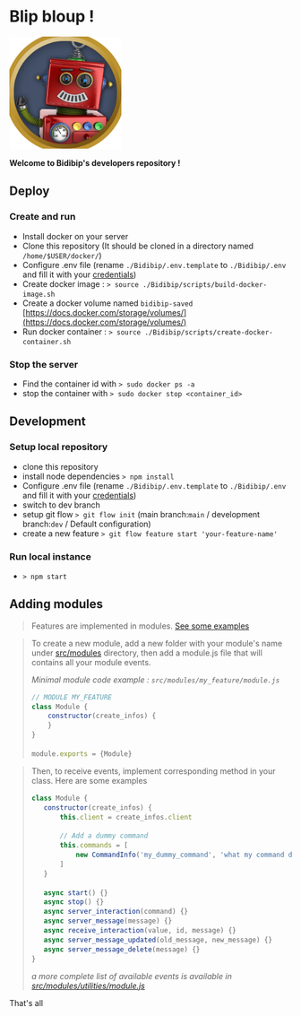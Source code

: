 # Blip bloup !

<img src="https://raw.githubusercontent.com/Unreal-Engine-FR/.github/main/resources/bidibip-icon/bidibip_close.png"  width="200" height="200">

**Welcome to Bidibip's developers repository !**

## Deploy

### Create and run

- Install docker on your server
- Clone this repository (It should be cloned in a directory named `/home/$USER/docker/`)
- Configure .env file (rename `./Bidibip/.env.template` to `./Bidibip/.env` and fill it with your [credentials](https://www.writebots.com/discord-bot-token))
- Create docker image : `> source ./Bidibip/scripts/build-docker-image.sh`
- Create a docker volume named `bidibip-saved` [https://docs.docker.com/storage/volumes/](https://docs.docker.com/storage/volumes/)
- Run docker container : `> source ./Bidibip/scripts/create-docker-container.sh`

### Stop the server

- Find the container id with `> sudo docker ps -a`
- stop the container with `> sudo docker stop <container_id>`


## Development

### Setup local repository

- clone this repository
- install node dependencies `> npm install`
- Configure .env file (rename `./Bidibip/.env.template` to `./Bidibip/.env` and fill it with your [credentials](https://www.writebots.com/discord-bot-token))
- switch to dev branch
- setup git flow `> git flow init` (main branch:`main` / development branch:`dev` / Default configuration)
- create a new feature `> git flow feature start 'your-feature-name'`

### Run local instance

- `> npm start`

## Adding modules

> Features are implemented in modules. [See some examples](./src/modules/)

> To create a new module, add a new folder with your module's name under [src/modules](./src/modules/) directory, then add a module.js file that will contains all your module events.
>
> *Minimal module code example : `src/modules/my_feature/module.js`*
> ```js
> // MODULE MY_FEATURE
> class Module {
>     constructor(create_infos) {
>     }
> }
> 
> module.exports = {Module}
> ``` 

> Then, to receive events, implement corresponding method in your class.
> Here are some examples
> ```js
> class Module {
>    constructor(create_infos) {
>        this.client = create_infos.client
>
>        // Add a dummy command
>        this.commands = [
>            new CommandInfo('my_dummy_command', 'what my command do').set_member_only()
>        ]
>    }
>
>    async start() {}                                              // When module is started
>    async stop() {}                                               // When module is stopped
>    async server_interaction(command) {}                              // When server command is executed
>    async server_message(message) {}                              // On received server messages=
>    async receive_interaction(value, id, message) {}              // When interaction button is clicked (interaction should have been bound before)
>    async server_message_updated(old_message, new_message) {}     // On update message on server
>    async server_message_delete(message) {}                       // On delete message on server
> }
> ```
> *a more complete list of available events is available in [src/modules/utilities/module.js](./src/modules/utilities/module.js)*

That's all